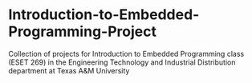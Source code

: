 # Introduction-to-Embedded-Programming-Project
Collection of projects for Introduction to Embedded Programming class (ESET 269) in the Engineering Technology and Industrial Distribution department at Texas A&amp;M University
